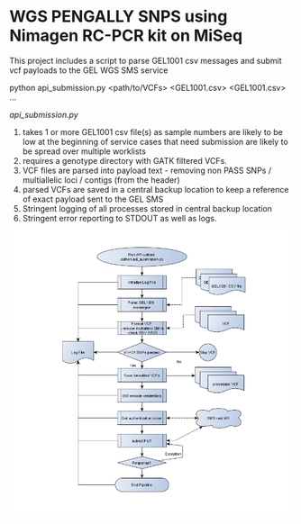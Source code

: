 # WGS PENGALLY SNPS using Nimagen RC-PCR kit on MiSeq
This project includes a script to parse GEL1001 csv messages and submit vcf payloads to the GEL WGS SMS service

python api_submission.py <path/to/VCFs> <GEL1001.csv> <GEL1001.csv> ...

*api_submission.py*
1) takes 1 or more GEL1001 csv file(s) as sample numbers are likely to be low at the beginning of service cases that need submission are likely to be spread over multiple worklists
2) requires a genotype directory with GATK filtered VCFs.
3) VCF files are parsed into payload text - removing non PASS SNPs / multiallelic loci / contigs (from the header)
4) parsed VCFs are saved in a central backup location to keep a reference of exact payload sent to the GEL SMS
5) Stringent logging of all processes stored in central backup location
6) Stringent error reporting to STDOUT as well as logs.

![title](SMS_flow.png)


